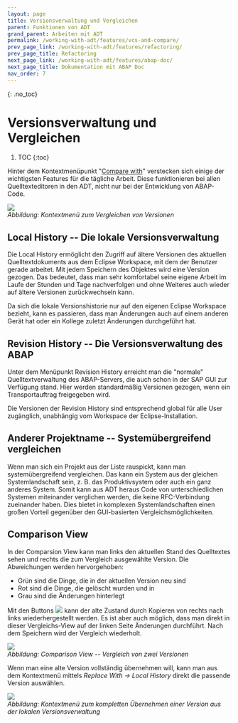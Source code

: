 ```yaml
---
layout: page
title: Versionsverwaltung und Vergleichen
parent: Funktionen von ADT
grand_parent: Arbeiten mit ADT
permalink: /working-with-adt/features/vcs-and-compare/
prev_page_link: /working-with-adt/features/refactoring/
prev_page_title: Refactoring
next_page_link: /working-with-adt/features/abap-doc/
next_page_title: Dokumentation mit ABAP Doc
nav_order: 7
---
```


{: .no_toc}
# Versionsverwaltung und Vergleichen

1. TOC
{:toc}

Hinter dem Kontextmenüpunkt "[Compare with](https://help.sap.com/docs/ABAP_PLATFORM_NEW/c238d694b825421f940829321ffa326a/3fbf95542e784e4d9e01ce75386b642b.html)" verstecken sich einige der wichtigsten Features für die tägliche Arbeit. Diese funktionieren bei allen Quelltexteditoren in den ADT, nicht nur bei der Entwicklung von ABAP-Code.

![](../../img/image27.png)  
<span class="img-caption" markdown=1>
*Abbildung: Kontextmenü zum Vergleichen von Versionen*
</span>

## Local History -- Die lokale Versionsverwaltung

Die Local History ermöglicht den Zugriff auf ältere Versionen des aktuellen Quelltextdokuments aus dem Eclipse Workspace, mit dem der Benutzer gerade arbeitet. Mit jedem Speichern des Objektes wird eine Version gezogen. Das bedeutet, dass man sehr komfortabel seine eigene Arbeit im Laufe der Stunden und Tage nachverfolgen und ohne Weiteres auch wieder auf ältere Versionen zurückwechseln kann.

Da sich die lokale Versionshistorie nur auf den eigenen Eclipse Workspace bezieht, kann es passieren, dass man Änderungen auch auf einem anderen Gerät hat oder ein Kollege zuletzt Änderungen durchgeführt hat.

## Revision History -- Die Versionsverwaltung des ABAP

Unter dem Menüpunkt Revision History erreicht man die "normale" Quelltextverwaltung des ABAP-Servers, die auch schon in der SAP GUI zur Verfügung stand. Hier werden standardmäßig Versionen gezogen, wenn ein Transportauftrag freigegeben wird.

Die Versionen der Revision History sind entsprechend global für alle User zugänglich, unabhängig vom Workspace der Eclipse-Installation.

## Anderer Projektname -- Systemübergreifend vergleichen

Wenn man sich ein Projekt aus der Liste rauspickt, kann man systemübergreifend vergleichen. Das kann ein System aus der gleichen Systemlandschaft sein, z. B. das Produktivsystem oder auch ein ganz anderes System. Somit kann aus ADT heraus Code von unterschiedlichen Systemen miteinander verglichen werden, die keine RFC-Verbindung zueinander haben. Dies bietet in komplexen Systemlandschaften einen großen Vorteil gegenüber den GUI-basierten Vergleichsmöglichkeiten.

## Comparison View

In der Comparsion View kann man links den aktuellen Stand des Quelltextes sehen und rechts die zum Vergleich ausgewählte Version. Die Abweichungen werden hervorgehoben:

- Grün sind die Dinge, die in der aktuellen Version neu sind
- Rot sind die Dinge, die gelöscht wurden und in
- Grau sind die Änderungen hinterlegt

Mit den Buttons <span class="inline-img">![](../../img/image103.png)</span> kann der alte Zustand durch Kopieren von rechts nach links wiederhergestellt werden. Es ist aber auch möglich, dass man direkt in dieser Vergleichs-View auf der linken Seite Änderungen durchführt. Nach dem Speichern wird der Vergleich wiederholt.

![](../../img/image14.png)  
<span class="img-caption" markdown=1>
*Abbildung: Comparison View* -- *Vergleich von zwei Versionen*
</span>

Wenn man eine alte Version vollständig übernehmen will, kann man aus dem Kontextmenü mittels *Replace With → Local History* direkt die passende Version auswählen.

![](../../img/image50.png)  
<span class="img-caption" markdown=1>
*Abbildung: Kontextmenü zum kompletten Übernehmen einer Version aus der lokalen Versionsverwaltung*
</span>